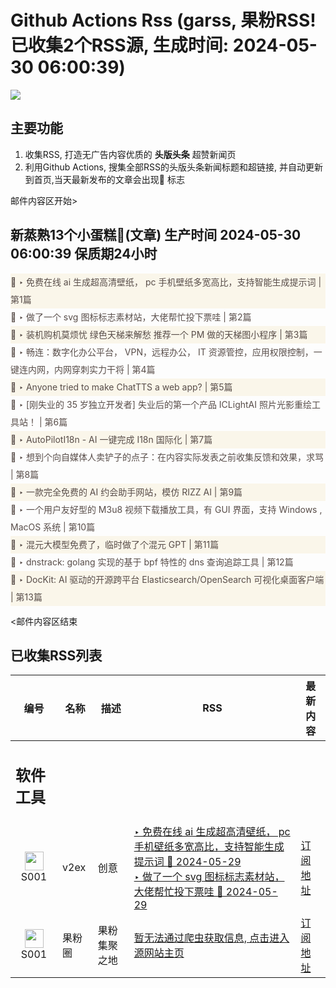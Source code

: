 # Github Actions Rss (garss, 果粉RSS! 已收集2个RSS源, 生成时间: 2024-05-30 06:00:39)

![](https://cdn.jsdelivr.net/gh/xinkeji/garss/_media/ga-rss.png)



## 主要功能
1. 收集RSS, 打造无广告内容优质的 **头版头条** 超赞新闻页
2. 利用Github Actions, 搜集全部RSS的头版头条新闻标题和超链接, 并自动更新到首页,当天最新发布的文章会出现🌈 标志

邮件内容区开始>
<h2>新蒸熟13个小蛋糕🍰(文章) 生产时间 2024-05-30 06:00:39 保质期24小时</h2>

<div style='line-height:3;background-color:#FAF6EA;' ><a href='https://www.v2ex.com/t/1045220#reply1' style="line-height:2;text-decoration:none;display:block;color:#584D49;">🌈 ‣ 免费在线 ai 生成超高清壁纸， pc 手机壁纸多宽高比，支持智能生成提示词 | 第1篇</a></div><div style='line-height:3;' ><a href='https://www.v2ex.com/t/1045224#reply0' style="line-height:2;text-decoration:none;display:block;color:#584D49;">🌈 ‣ 做了一个 svg 图标标志素材站，大佬帮忙投下票哇 | 第2篇</a></div><div style='line-height:3;background-color:#FAF6EA;' ><a href='https://www.v2ex.com/t/1045210#reply0' style="line-height:2;text-decoration:none;display:block;color:#584D49;">🌈 ‣ 装机购机莫烦忧 绿色天梯来解愁 推荐一个 PM 做的天梯图小程序 | 第3篇</a></div><div style='line-height:3;' ><a href='https://www.v2ex.com/t/1045185#reply6' style="line-height:2;text-decoration:none;display:block;color:#584D49;">🌈 ‣ 畅连：数字化办公平台， VPN，远程办公， IT 资源管控，应用权限控制，一键连内网，内网穿刺实力干将 | 第4篇</a></div><div style='line-height:3;background-color:#FAF6EA;' ><a href='https://www.v2ex.com/t/1045192#reply1' style="line-height:2;text-decoration:none;display:block;color:#584D49;">🌈 ‣ Anyone tried to make ChatTTS a web app? | 第5篇</a></div><div style='line-height:3;' ><a href='https://www.v2ex.com/t/1045078#reply8' style="line-height:2;text-decoration:none;display:block;color:#584D49;">🌈 ‣ [刚失业的 35 岁独立开发者] 失业后的第一个产品 ICLightAI 照片光影重绘工具站！ | 第6篇</a></div><div style='line-height:3;background-color:#FAF6EA;' ><a href='https://www.v2ex.com/t/1045154#reply2' style="line-height:2;text-decoration:none;display:block;color:#584D49;">🌈 ‣ AutoPilotI18n - AI 一键完成 I18n 国际化 | 第7篇</a></div><div style='line-height:3;' ><a href='https://www.v2ex.com/t/1045128#reply3' style="line-height:2;text-decoration:none;display:block;color:#584D49;">🌈 ‣ 想到个向自媒体人卖铲子的点子：在内容实际发表之前收集反馈和效果，求骂 | 第8篇</a></div><div style='line-height:3;background-color:#FAF6EA;' ><a href='https://www.v2ex.com/t/1045100#reply1' style="line-height:2;text-decoration:none;display:block;color:#584D49;">🌈 ‣ 一款完全免费的 AI 约会助手网站，模仿 RIZZ AI | 第9篇</a></div><div style='line-height:3;' ><a href='https://www.v2ex.com/t/1045167#reply1' style="line-height:2;text-decoration:none;display:block;color:#584D49;">🌈 ‣ 一个用户友好型的 M3u8 视频下载播放工具，有 GUI 界面，支持 Windows , MacOS 系统 | 第10篇</a></div><div style='line-height:3;background-color:#FAF6EA;' ><a href='https://www.v2ex.com/t/1044942#reply9' style="line-height:2;text-decoration:none;display:block;color:#584D49;">🌈 ‣ 混元大模型免费了，临时做了个混元 GPT | 第11篇</a></div><div style='line-height:3;' ><a href='https://www.v2ex.com/t/1044941#reply4' style="line-height:2;text-decoration:none;display:block;color:#584D49;">🌈 ‣ dnstrack: golang 实现的基于 bpf 特性的 dns 查询追踪工具 | 第12篇</a></div><div style='line-height:3;background-color:#FAF6EA;' ><a href='https://www.v2ex.com/t/1044909#reply2' style="line-height:2;text-decoration:none;display:block;color:#584D49;">🌈 ‣ DocKit: AI 驱动的开源跨平台 Elasticsearch/OpenSearch 可视化桌面客户端 | 第13篇</a></div>

<邮件内容区结束

## 已收集RSS列表

| 编号 | 名称 | 描述 | RSS | 最新内容 |
| --- | --- | --- | --- | --- |
| <h2 id="软件工具">软件工具</h2> |  |   |  |  |
| <div id="S001" style="text-align: center;"><img src="https://cdn.jsdelivr.net/gh/zhaoolee/garss/_media/favicon/S001.png" width="30px" style="width:30px;height: auto;"/><br><span>S001</span></div> | v2ex | 创意 | [‣ 免费在线 ai 生成超高清壁纸， pc 手机壁纸多宽高比，支持智能生成提示词 🌈 2024-05-29](https://www.v2ex.com/t/1045220#reply1)<br/>[‣ 做了一个 svg 图标标志素材站，大佬帮忙投下票哇 🌈 2024-05-29](https://www.v2ex.com/t/1045224#reply0) | [订阅地址](https://www.v2ex.com/feed/tab/creative.xml) |
| <div id="S001" style="text-align: center;"><img src="https://cdn.jsdelivr.net/gh/zhaoolee/garss/_media/favicon/S001.png" width="30px" style="width:30px;height: auto;"/><br><span>S001</span></div> | 果粉圈 | 果粉集聚之地 | [暂无法通过爬虫获取信息, 点击进入源网站主页](https://g0f.cn) | [订阅地址](https://g0f.cn/rss.xml) |



